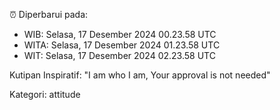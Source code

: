 ⏰ Diperbarui pada:
- WIB: Selasa, 17 Desember 2024 00.23.58 UTC
- WITA: Selasa, 17 Desember 2024 01.23.58 UTC
- WIT: Selasa, 17 Desember 2024 02.23.58 UTC

Kutipan Inspiratif:
"I am who I am, Your approval is not needed"


Kategori: attitude

